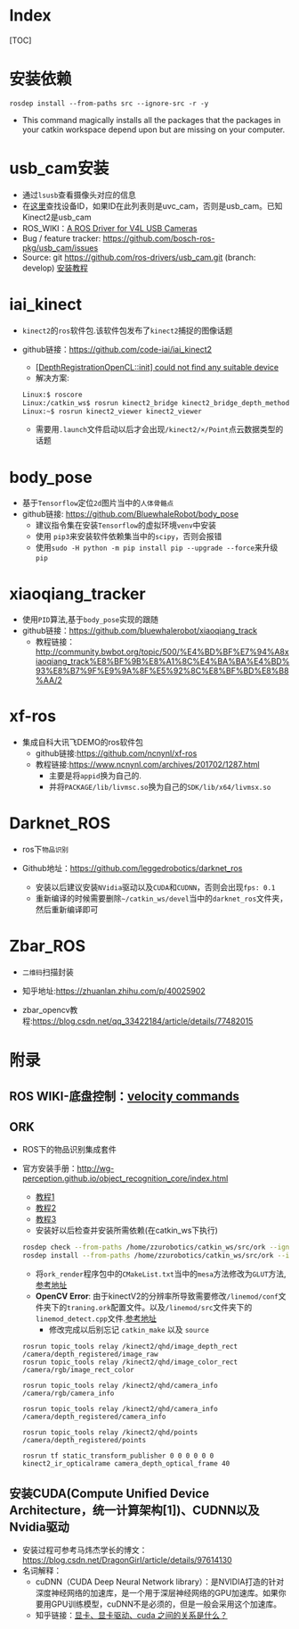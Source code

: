 # Index

[TOC]

# 安装依赖

`rosdep install --from-paths src --ignore-src -r -y`
+ This command magically installs all the packages that the packages in your catkin workspace depend upon but are missing on your computer.

# usb_cam安装

+ 通过`lsusb`查看摄像头对应的信息
+ 在[这里](http://www.ideasonboard.org/uvc/#devices)查找设备ID，如果ID在此列表则是uvc_cam，否则是usb_cam。已知Kinect2是usb_cam
+ ROS_WIKI：[A ROS Driver for V4L USB Cameras](http://wiki.ros.org/usb_cam)
 + Bug / feature tracker: https://github.com/bosch-ros-pkg/usb_cam/issues
 + Source: git https://github.com/ros-drivers/usb_cam.git (branch: develop)
[安装教程](https://www.jianshu.com/p/e0d96f55f307)
# iai_kinect
+ `kinect2`的`ros`软件包.该软件包发布了`kinect2`捕捉的图像话题
+ github链接：https://github.com/code-iai/iai_kinect2

  + [[DepthRegistrationOpenCL::init] could not find any suitable device](https://github.com/code-iai/iai_kinect2/issues/371)
  + 解决方案:
  ```sh
  Linux:$ roscore
  Linux:/catkin_ws$ rosrun kinect2_bridge kinect2_bridge_depth_method:=opengl _reg_method:=cpu
  Linux:~$ rosrun kinect2_viewer kinect2_viewer
  ```
  + 需要用`.launch`文件启动以后才会出现`/kinect2/×/Point`点云数据类型的话题
# body_pose
+ 基于`Tensorflow`定位`2d`图片当中的`人体骨骼点`
+ github链接: https://github.com/BluewhaleRobot/body_pose
  - 建议指令集在安装`Tensorflow`的虚拟环境`venv`中安装
  - 使用 `pip3`来安装软件依赖集当中的`scipy`，否则会报错
  - 使用`sudo -H python -m pip install pip --upgrade --force`来升级`pip`
# xiaoqiang_tracker
+ 使用`PID`算法,基于`body_pose`实现的跟随
+ github链接：https://github.com/bluewhalerobot/xiaoqiang_track
  - 教程链接：http://community.bwbot.org/topic/500/%E4%BD%BF%E7%94%A8xiaoqiang_track%E8%BF%9B%E8%A1%8C%E4%BA%BA%E4%BD%93%E8%B7%9F%E9%9A%8F%E5%92%8C%E8%BF%BD%E8%B8%AA/2
# xf-ros
+ 集成自科大讯飞DEMO的ros软件包
  - github链接:https://github.com/ncnynl/xf-ros
  - 教程链接:https://www.ncnynl.com/archives/201702/1287.html
    - 主要是将`appid`换为自己的.
    - 并将`PACKAGE/lib/livmsc.so`换为自己的`SDK/lib/x64/livmsx.so`
# Darknet_ROS

+ ros下`物品识别`

+ Github地址：https://github.com/leggedrobotics/darknet_ros
  + 安装以后建议安装`NVidia`驱动以及`CUDA`和`CUDNN`，否则会出现`fps: 0.1`
  + 重新编译的时候需要删除`~/catkin_ws/devel`当中的`darknet_ros`文件夹，然后重新编译即可

# Zbar_ROS

+ `二维码`扫描封装

+ 知乎地址:https://zhuanlan.zhihu.com/p/40025902
+ zbar_opencv教程:https://blog.csdn.net/qq_33422184/article/details/77482015


# 附录

##  ROS WIKI-底盘控制：[velocity commands](http://wiki.ros.org/Robots/TIAGo/Tutorials/motions/cmd_vel)

## ORK

+ ROS下的物品识别集成套件

+ 官方安装手册：http://wg-perception.github.io/object_recognition_core/index.html
  - [教程1](https://blog.csdn.net/u012057432/article/details/84068928)
  - [教程2](https://blog.csdn.net/weixin_42173928/article/details/86538387)
  - [教程3](https://blog.csdn.net/weixin_40799950/article/details/81911877)
  - 安装好以后检查并安装所需依赖(在catkin_ws下执行)
  ```sh
  rosdep check --from-paths /home/zzurobotics/catkin_ws/src/ork --ignore-src
  rosdep install --from-paths /home/zzurobotics/catkin_ws/src/ork --ignore-src
  ```
  - 将`ork_render`程序包中的`CMakeList.txt`当中的`mesa`方法修改为`GLUT`方法,[参考地址](https://github.com/JimmyDaSilva/ork_renderer/commit/4bdd53e3c418e7d02be0212ece04598619b4323a)
  - **OpenCV Error**: 由于kinectV2的分辨率所导致需要修改`/linemod/conf`文件夹下的`traning.ork`配置文件。以及`/linemod/src`文件夹下的`linemod_detect.cpp`文件.[参考地址](https://github.com/wg-perception/linemod/issues/28#issuecomment-200927751)
    + 修改完成以后别忘记 `catkin_make` 以及 `source` 
  ```shell
  rosrun topic_tools relay /kinect2/qhd/image_depth_rect /camera/depth_registered/image_raw
  rosrun topic_tools relay /kinect2/qhd/image_color_rect /camera/rgb/image_rect_color
  
  rosrun topic_tools relay /kinect2/qhd/camera_info /camera/rgb/camera_info
  
  rosrun topic_tools relay /kinect2/qhd/camera_info /camera/depth_registered/camera_info
  
  rosrun topic_tools relay /kinect2/qhd/points /camera/depth_registered/points
  
  rosrun tf static_transform_publisher 0 0 0 0 0 0 kinect2_ir_opticalrame camera_depth_optical_frame 40
  ```
## 安装CUDA(Compute Unified Device Architecture，统一计算架构[1])、CUDNN以及Nvidia驱动
 + 安装过程可参考马炜杰学长的博文：https://blog.csdn.net/DragonGirI/article/details/97614130
 + 名词解释：
   + cuDNN（CUDA Deep Neural Network library）：是NVIDIA打造的针对深度神经网络的加速库，是一个用于深层神经网络的GPU加速库。如果你要用GPU训练模型，cuDNN不是必须的，但是一般会采用这个加速库。
   + 知乎链接：[显卡、显卡驱动、cuda 之间的关系是什么？](https://www.zhihu.com/question/59184480)

